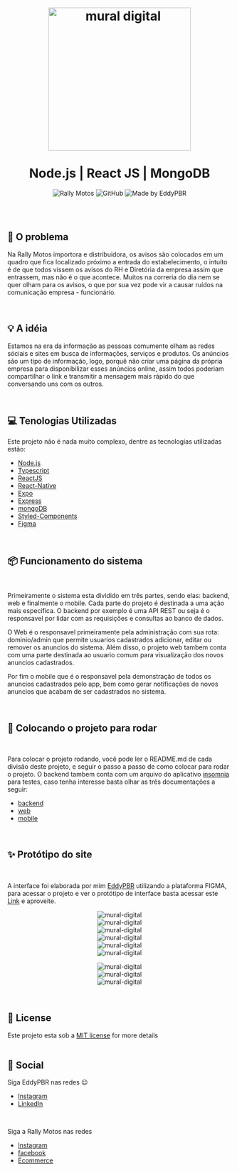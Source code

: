 <h1 align="center">
    <img alt="mural digital" src=".github/icone.png" height="320px" /> <br /> <br />
    Node.js | React JS | MongoDB
</h1>

<p align="center">
  <img alt="Rally Motos" src="https://img.shields.io/badge/client-Rally%20Motos-E53035" />
  <img alt="GitHub" src="https://img.shields.io/badge/license-MIT-%2397CA00" /> 
  <img alt="Made by EddyPBR" src="https://img.shields.io/badge/made%20by-EddyPBR-%236A57D5" /> <br />
</p> 

<br /><br />

## :bookmark: O problema

Na Rally Motos importora e distribuidora, os avisos são colocados em um quadro que fica localizado próximo a entrada do
estabelecimento, o intuíto é de que todos vissem os avisos do RH e Diretória da empresa assim que entrassem, mas não é
o que acontece. Muitos na correria do dia nem se quer olham para os avisos, o que por sua vez pode vir a causar ruídos
na comunicação empresa - funcionário.

<br />

## :bulb: A idéia

Estamos na era da informação as pessoas comumente olham as redes sóciais e sites em busca de informações, serviços e 
produtos. Os anúncios são um tipo de informação, logo, porquê não criar uma página da própria empresa para disponibilizar
esses anúncios online, assim todos poderiam compartilhar o link e transmitir a mensagem mais rápido do que conversando 
uns com os outros.

<br />

## :computer: Tenologias Utilizadas

Este projeto não é nada muito complexo, dentre as tecnologias utilizadas estão:
<br />

- [Node.js](https://nodejs.org/en/)
- [Typescript](https://www.typescriptlang.org/)
- [ReactJS](https://pt-br.reactjs.org/)
- [React-Native](https://reactnative.dev/)
- [Expo](https://expo.io/)
- [Express](https://expressjs.com/pt-br/)
- [mongoDB](https://www.mongodb.com/)
- [Styled-Components](https://styled-components.com/)
- [Figma](https://www.figma.com/)

<br />

## :package: Funcionamento do sistema
<br />

Primeiramente o sistema esta dividido em três partes, sendo elas: backend, web e finalmente o mobile.
Cada parte do projeto é destinada a uma ação mais especifica. O backend por exemplo é uma API REST ou seja
é o responsavel por lidar com as requisições e consultas ao banco de dados.

O Web é o responsavel primeiramente pela administração com sua rota: dominio/admin que permite usuarios
cadastrados adicionar, editar ou remover os anuncios do sistema. Além disso, o projeto web tambem conta com
uma parte destinada ao usuario comum para visualização dos novos anuncios cadastrados.

Por fim o mobile que é o responsavel pela demonstração de todos os anuncios cadastrados pelo app,
bem como gerar notificações de novos anuncios que acabam de ser cadastrados no sistema.

<br />

## :wrench: Colocando o projeto para rodar
<br />

Para colocar o projeto rodando, você pode ler o README.md de cada divisão deste projeto,
e seguir o passo a passo de como colocar para rodar o projeto. O backend tambem conta com
um arquivo do aplicativo [insomnia](https://insomnia.rest/download/) para testes, caso 
tenha interesse basta olhar as três documentações a seguir:

- [backend](./backend/README.md)
- [web](./web/README.md)
- [mobile](./mobile/README.md)

<br />

## :sparkles: Protótipo do site
<br />

A interface foi elaborada por mim [EddyPBR](https://github.com/EddyPBR/) utilizando a plataforma FIGMA, para acessar o 
projeto e ver o protótipo de interface basta acessar este 
[Link](https://www.figma.com/file/GjoZ01qEHzgckLer6Wp5jt/Mural-Digital?node-id=0%3A1) e aproveite.
<br />

<p align="center">
  <img alt="mural-digital" src=".github/home.png" margin-right="20px" /><br />
  <img alt="mural-digital" src=".github/anuncio.png" /><br />
  <img alt="mural-digital" src=".github/login-admin.png" /><br />
  <img alt="mural-digital" src=".github/lista-de-anuncios.png" /><br />
  <img alt="mural-digital" src=".github/cadastro.png" /><br />
  <img alt="mural-digital" src=".github/deletar.png" /><br />
</p>

<p align="center">
  <img alt="mural-digital" src=".github/home-mobile.png" margin-right="20px" /><br />
  <img alt="mural-digital" src=".github/lista-de-anuncios-mobile.png" margin-right="20px" /><br />
  <img alt="mural-digital" src=".github/anuncio-mobile.png" /><br />
</p> 

<br />

## :memo: License

Este projeto esta sob a [MIT license](LICENSE) for more details
<br />
<br />

## :wave: Social

Siga EddyPBR nas redes :wink:
<br />

- [Instagram](https://www.instagram.com/edvaldo_junior_dev/)
- [LinkedIn](https://www.linkedin.com/in/edvaldojuniordev/)

<br />

Siga a Rally Motos nas redes
<br />

- [Instagram](https://www.instagram.com/rallymotosdist/?hl=pt-br)
- [facebook](https://pt-br.facebook.com/rallymotosdist/)
- [Ecommerce](https://www.rallymotos.com.br/)
